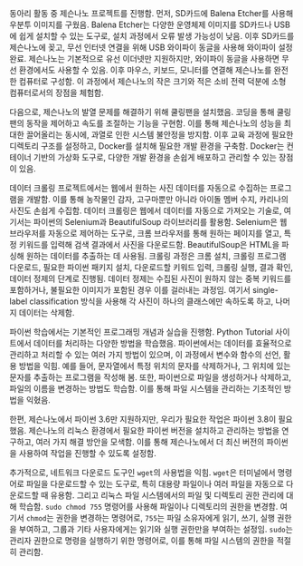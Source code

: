 동아리 활동 중 제슨나노 프로젝트를 진행함. 먼저, SD카드에 Balena Etcher를 사용해 우분투 이미지를 구웠음. Balena Etcher는 다양한 운영체제 이미지를 SD카드나 USB에 쉽게 설치할 수 있는 도구로, 설치 과정에서 오류 발생 가능성이 낮음. 이후 SD카드를 제슨나노에 꽂고, 무선 인터넷 연결을 위해 USB 와이파이 동글을 사용해 와이파이 설정 완료. 제슨나노는 기본적으로 유선 이더넷만 지원하지만, 와이파이 동글을 사용하면 무선 환경에서도 사용할 수 있음. 이후 마우스, 키보드, 모니터를 연결해 제슨나노를 완전한 컴퓨터로 구성함. 이 과정에서 제슨나노의 작은 크기와 적은 소비 전력 덕분에 소형 컴퓨터로서의 장점을 체험함.

다음으로, 제슨나노의 발열 문제를 해결하기 위해 쿨링팬을 설치했음. 코딩을 통해 쿨링팬의 동작을 제어하고 속도를 조절하는 기능을 구현함. 이를 통해 제슨나노의 성능을 최대한 끌어올리는 동시에, 과열로 인한 시스템 불안정을 방지함. 이후 교육 과정에 필요한 디렉토리 구조를 설정하고, Docker를 설치해 필요한 개발 환경을 구축함. Docker는 컨테이너 기반의 가상화 도구로, 다양한 개발 환경을 손쉽게 배포하고 관리할 수 있는 장점이 있음.

데이터 크롤링 프로젝트에서는 웹에서 원하는 사진 데이터를 자동으로 수집하는 프로그램을 개발함. 이를 통해 농작물인 감자, 고구마뿐만 아니라 아이돌 멤버 수지, 카리나의 사진도 손쉽게 수집함. 데이터 크롤링은 웹에서 데이터를 자동으로 가져오는 기술로, 여기서는 파이썬의 Selenium과 BeautifulSoup 라이브러리를 활용함. Selenium은 웹 브라우저를 자동으로 제어하는 도구로, 크롬 브라우저를 통해 원하는 페이지를 열고, 특정 키워드를 입력해 검색 결과에서 사진을 다운로드함. BeautifulSoup은 HTML을 파싱해 원하는 데이터를 추출하는 데 사용됨. 크롤링 과정은 크롬 설치, 크롤링 프로그램 다운로드, 필요한 파이썬 패키지 설치, 다운로드할 키워드 입력, 크롤링 실행, 결과 확인, 데이터 정제의 단계로 진행됨. 데이터 정제는 수집된 사진이 원하지 않는 중복 키워드를 포함하거나, 불필요한 이미지가 포함된 경우 이를 걸러내는 과정임. 여기서 single-label classification 방식을 사용해 각 사진이 하나의 클래스에만 속하도록 하고, 나머지 데이터는 삭제함.

파이썬 학습에서는 기본적인 프로그래밍 개념과 실습을 진행함. Python Tutorial 사이트에서 데이터를 처리하는 다양한 방법을 학습했음. 파이썬에서는 데이터를 효율적으로 관리하고 처리할 수 있는 여러 가지 방법이 있으며, 이 과정에서 변수와 함수의 선언, 활용 방법을 익힘. 예를 들어, 문자열에서 특정 위치의 문자를 삭제하거나, 그 위치에 있는 문자를 추출하는 프로그램을 작성해 봄. 또한, 파이썬으로 파일을 생성하거나 삭제하고, 파일의 이름을 변경하는 방법도 학습함. 이를 통해 파일 시스템을 관리하는 기초적인 방법을 익혔음.

한편, 제슨나노에서 파이썬 3.6만 지원하지만, 우리가 필요한 작업은 파이썬 3.8이 필요했음. 제슨나노의 리눅스 환경에서 필요한 파이썬 버전을 설치하고 관리하는 방법을 연구하고, 여러 가지 해결 방안을 모색함. 이를 통해 제슨나노에서 더 최신 버전의 파이썬을 사용하여 작업을 진행할 수 있도록 설정함.

추가적으로, 네트워크 다운로드 도구인 `wget`의 사용법을 익힘. `wget`은 터미널에서 명령어로 파일을 다운로드할 수 있는 도구로, 특히 대용량 파일이나 여러 파일을 자동으로 다운로드할 때 유용함. 그리고 리눅스 파일 시스템에서의 파일 및 디렉토리 권한 관리에 대해 학습함. `sudo chmod 755` 명령어를 사용해 파일이나 디렉토리의 권한을 변경함. 여기서 `chmod`는 권한을 변경하는 명령어로, `755`는 파일 소유자에게 읽기, 쓰기, 실행 권한을 부여하고, 그룹과 기타 사용자에게는 읽기와 실행 권한만을 부여하는 설정임. `sudo`는 관리자 권한으로 명령을 실행하기 위한 명령어로, 이를 통해 파일 시스템의 권한을 적절히 관리함.
